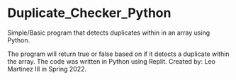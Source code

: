 # Duplicate_Checker_Python
Simple/Basic program that detects duplicates within in an array using Python.

The program will return true or false based on if it detects a duplicate within the array.
The code was written in Python using Replit.
Created by: Leo Martinez III in Spring 2022.
